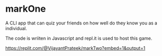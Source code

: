 # markOne
A CLI app that can quiz your friends on how well do they know you as a individual. 

The code is wriiten in Javascript and repl.it is used to host this game.

https://replit.com/@VijayantPrateek/markTwo?embed=1&output=1
